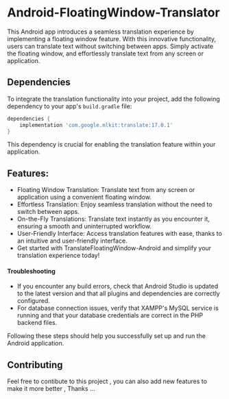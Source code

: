 # Android-FloatingWindow-Translator
This Android app introduces a seamless translation experience by implementing a floating window feature. With this innovative functionality, users can translate text without switching between apps. Simply activate the floating window, and effortlessly translate text from any screen or application.

## Dependencies

To integrate the translation functionality into your project, add the following dependency to your app's `build.gradle` file:

```gradle
dependencies {
    implementation 'com.google.mlkit:translate:17.0.1'
}
  ```

This dependency is crucial for enabling the translation feature within your application.

## Features:
- Floating Window Translation: Translate text from any screen or application using a convenient floating window.
- Effortless Translation: Enjoy seamless translation without the need to switch between apps.
- On-the-Fly Translations: Translate text instantly as you encounter it, ensuring a smooth and uninterrupted workflow.
- User-Friendly Interface: Access translation features with ease, thanks to an intuitive and user-friendly interface.
- Get started with TranslateFloatingWindow-Android and simplify your translation experience today!

 
 #### Troubleshooting

- If you encounter any build errors, check that Android Studio is updated to the latest version and that all plugins and dependencies are correctly configured.
- For database connection issues, verify that XAMPP's MySQL service is running and that your database credentials are correct in the PHP backend files.

Following these steps should help you successfully set up and run the Android application.

## Contributing

Feel free to contibute to this project , you can also add new features to make it more better , Thanks ...
